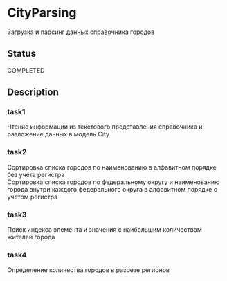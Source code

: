 # CityParsing

Загрузка и парсинг данных справочника городов

## Status

COMPLETED

## Description

### task1

Чтение информации из текстового представления справочника и разложение данных в модель City

### task2

Сортировка списка городов по наименованию в алфавитном порядке без учета регистра <br>
Сортировка списка городов по федеральному округу и наименованию города внутри каждого федерального округа в алфавитном порядке с учетом регистра

### task3

Поиск индекса элемента и значения с наибольшим количеством жителей города

### task4

Определение количества городов в разрезе регионов
